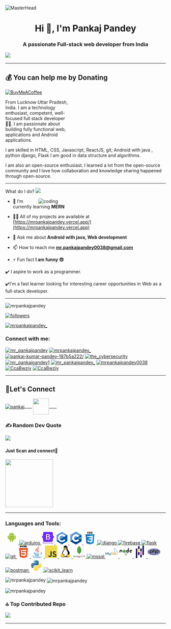 ![MasterHead](https://1.bp.blogspot.com/-7A4WynwLsMw/XbBpCXG8fHI/AAAAAAAAMt4/uOa1bpLskYgrwGbllhSu2SDj_Mig8SXJQCLcBGAsYHQ/s1600/2000_600px.gif)
<h1 align="center">Hi 👋, I'm Pankaj Pandey</h1>
<h3 align="center">A passionate Full-stack web developer from India</h3>

<a href="#" align="center"><img src="https://readme-typing-svg.herokuapp.com?color=FFF&center=true&lines=1500%2B+Hours+of+Coding+Experience;Data+Structure;Algorithm;MERN;Full+Stack+Web+Developer"></img></a>
<hr/>

  ## 💰 You can help me by Donating
  [![BuyMeACoffee](https://img.shields.io/badge/Buy%20Me%20a%20Coffee-ffdd00?style=for-the-badge&logo=buy-me-a-coffee&logoColor=black)](https://buymeacoffee.com/mrpankajpandey_) 

<p align="left" style="max-width:40%">
From Lucknow Uttar Pradesh, India. I am a technology enthusiast, competent, well-focused full stack developer👨‍💻. I am passionate about building fully functional web, applications and Android applications.

I am skilled in HTML, CSS, Javascript, ReactJS, git, Android with java , python django, Flask I am good in data structure and algorithms.

I am also an open-source enthusiast. I learned a lot from the open-source community and I love how collaboration and knowledge sharing happened through open-source.
</p>



<hr/>
 <p> What do I do? <img src="https://media.giphy.com/media/XGma2iRIHTKkwqRkFl/giphy.gif" width="50"></p>
 
 <img align="right" alt="coding" width="400px" src="https://cdn.dribbble.com/users/1162077/screenshots/3848914/programmer.gif" />

- 🌱 I’m currently learning **MERN**

- 👨‍💻 All of my projects are available at [https://mrpankajpandey.vercel.app/](https://mrpankajpandey.vercel.app)

- 💬 Ask me about **Android with java, Web development**

- 📫 How to reach me **mr.pankajpandey0038@gmail.com**

- ⚡ Fun fact **I am funny 😎** 

 ✔️  I aspire to work as a programmer.

 ✔️I'm a fast learner looking for interesting career opportunities in Web as a full-stack developer.
<hr/>
<p align="left"> <img src="https://komarev.com/ghpvc/?username=mrpankajpandey&label=Profile%20views&color=0e75b6&style=flat" alt="mrpankajpandey" /> </p>

 <a href="https://github.com/mrpankajpandey?tab=followers">
    <img alt="followers" title="Follow me on Github" src="https://custom-icon-badges.herokuapp.com/github/followers/mrpankajpandey?color=236ad3&labelColor=1155ba&style=for-the-badge&logo=person-add&label=Follow&logoColor=white"/></a>

<p align="left"> <a href="https://twitter.com/mrpankajpandey_" target="blank"><img src="https://img.shields.io/twitter/follow/mrpankajpandey_?logo=twitter&style=for-the-badge" alt="mrpankajpandey_" /></a> </p>

<h3 align="left">Connect with me:</h3>
<p align="left">
<a href="https://codepen.io/mr_pankajpandey" target="blank"><img align="center" src="https://raw.githubusercontent.com/rahuldkjain/github-profile-readme-generator/master/src/images/icons/Social/codepen.svg" alt="mr_pankajpandey" height="30" width="40" /></a>
<a href="https://twitter.com/mrpankajpandey_" target="blank"><img align="center" src="https://raw.githubusercontent.com/rahuldkjain/github-profile-readme-generator/master/src/images/icons/Social/twitter.svg" alt="mrpankajpandey_" height="30" width="40" /></a>
<a href="https://linkedin.com/in/pankaj-kumar-pandey-187b5a222/" target="blank"><img align="center" src="https://raw.githubusercontent.com/rahuldkjain/github-profile-readme-generator/master/src/images/icons/Social/linked-in-alt.svg" alt="pankaj-kumar-pandey-187b5a222/" height="30" width="40" /></a>
<a href="https://instagram.com/the_cybersecurity" target="blank"><img align="center" src="https://raw.githubusercontent.com/rahuldkjain/github-profile-readme-generator/master/src/images/icons/Social/instagram.svg" alt="the_cybersecurity" height="30" width="40" /></a>
<a href="https://www.hackerrank.com/mr_pankajpandey1" target="blank"><img align="center" src="https://raw.githubusercontent.com/rahuldkjain/github-profile-readme-generator/master/src/images/icons/Social/hackerrank.svg" alt="mr_pankajpandey1" height="30" width="40" /></a>
<a href="https://www.leetcode.com/mr_pankajpandey_" target="blank"><img align="center" src="https://raw.githubusercontent.com/rahuldkjain/github-profile-readme-generator/master/src/images/icons/Social/leet-code.svg" alt="mr_pankajpandey_" height="30" width="40" /></a>
<a href="https://auth.geeksforgeeks.org/user/mrpankajpandey0038" target="blank"><img align="center" src="https://raw.githubusercontent.com/rahuldkjain/github-profile-readme-generator/master/src/images/icons/Social/geeks-for-geeks.svg" alt="mrpankajpandey0038" height="30" width="40" /></a>
<a href="https://discord.gg/CcaBwzjy" target="blank"><img align="center" src="https://raw.githubusercontent.com/rahuldkjain/github-profile-readme-generator/master/src/images/icons/Social/discord.svg" alt="CcaBwzjy" height="30" width="40" /></a>
<a href="https://www.w3profile.com/mrpankajpandey" target="blank"><img align="center" src="https://www.w3schools.com/images/w3schools_logo_436_2.png" alt="CcaBwzjy" height="30" width="40" /></a>
</p>
<hr/>
 <h2 align="left">🤝Let's Connect</h2>


<a href="https://twitter.com/@mrpankajpandey_" target="blank"><img align="center" src="https://raw.githubusercontent.com/rahuldkjain/github-profile-readme-generator/master/src/images/icons/Social/twitter.svg" alt="pankaj" height="50" width="50"/>&nbsp;&nbsp;&nbsp;&nbsp;&nbsp;&nbsp;</a>
<a href="https://www.linkedin.com/in/pankaj-kumar-pandey-187b5a222/" target="blank"><img align="center" src="https://raw.githubusercontent.com/rahuldkjain/github-profile-readme-generator/master/src/images/icons/Social/linked-in-alt.svg"  height="50" width="50"/>&nbsp;&nbsp;&nbsp;&nbsp;&nbsp;&nbsp;</a>

### ✍️ Random Dev Quote
![](https://quotes-github-readme.vercel.app/api?type=horizontal&theme=radical)

<h4>Just Scan and connect🤝</h4>
 <img src="https://user-images.githubusercontent.com/107976020/227875087-29334724-18e5-4109-af9e-5ce11e8e48be.png" height="150px" width="150px"/>
 
<hr/>
<h3 align="left">Languages and Tools:</h3>
<p align="left"> <a href="https://developer.android.com" target="_blank" rel="noreferrer"> <img src="https://raw.githubusercontent.com/devicons/devicon/master/icons/android/android-original-wordmark.svg" alt="android" width="40" height="40"/> </a> <a href="https://www.arduino.cc/" target="_blank" rel="noreferrer"> <img src="https://cdn.worldvectorlogo.com/logos/arduino-1.svg" alt="arduino" width="40" height="40"/> </a> <a href="https://getbootstrap.com" target="_blank" rel="noreferrer"> <img src="https://raw.githubusercontent.com/devicons/devicon/master/icons/bootstrap/bootstrap-plain-wordmark.svg" alt="bootstrap" width="40" height="40"/> </a> <a href="https://www.cprogramming.com/" target="_blank" rel="noreferrer"> <img src="https://raw.githubusercontent.com/devicons/devicon/master/icons/c/c-original.svg" alt="c" width="40" height="40"/> </a> <a href="https://www.w3schools.com/cpp/" target="_blank" rel="noreferrer"> <img src="https://raw.githubusercontent.com/devicons/devicon/master/icons/cplusplus/cplusplus-original.svg" alt="cplusplus" width="40" height="40"/> </a> <a href="https://www.w3schools.com/css/" target="_blank" rel="noreferrer"> <img src="https://raw.githubusercontent.com/devicons/devicon/master/icons/css3/css3-original-wordmark.svg" alt="css3" width="40" height="40"/> </a> <a href="https://www.djangoproject.com/" target="_blank" rel="noreferrer"> <img src="https://cdn.worldvectorlogo.com/logos/django.svg" alt="django" width="40" height="40"/> </a> <a href="https://firebase.google.com/" target="_blank" rel="noreferrer"> <img src="https://www.vectorlogo.zone/logos/firebase/firebase-icon.svg" alt="firebase" width="40" height="40"/> </a> <a href="https://flask.palletsprojects.com/" target="_blank" rel="noreferrer"> <img src="https://www.vectorlogo.zone/logos/pocoo_flask/pocoo_flask-icon.svg" alt="flask" width="40" height="40"/> </a> <a href="https://git-scm.com/" target="_blank" rel="noreferrer"> <img src="https://www.vectorlogo.zone/logos/git-scm/git-scm-icon.svg" alt="git" width="40" height="40"/> </a> <a href="https://www.w3.org/html/" target="_blank" rel="noreferrer"> <img src="https://raw.githubusercontent.com/devicons/devicon/master/icons/html5/html5-original-wordmark.svg" alt="html5" width="40" height="40"/> </a> <a href="https://www.java.com" target="_blank" rel="noreferrer"> <img src="https://raw.githubusercontent.com/devicons/devicon/master/icons/java/java-original.svg" alt="java" width="40" height="40"/> </a> <a href="https://developer.mozilla.org/en-US/docs/Web/JavaScript" target="_blank" rel="noreferrer"> <img src="https://raw.githubusercontent.com/devicons/devicon/master/icons/javascript/javascript-original.svg" alt="javascript" width="40" height="40"/> </a> <a href="https://www.linux.org/" target="_blank" rel="noreferrer"> <img src="https://raw.githubusercontent.com/devicons/devicon/master/icons/linux/linux-original.svg" alt="linux" width="40" height="40"/> </a> <a href="https://www.mongodb.com/" target="_blank" rel="noreferrer"> <img src="https://raw.githubusercontent.com/devicons/devicon/master/icons/mongodb/mongodb-original-wordmark.svg" alt="mongodb" width="40" height="40"/> </a> <a href="https://www.microsoft.com/en-us/sql-server" target="_blank" rel="noreferrer"> <img src="https://www.svgrepo.com/show/303229/microsoft-sql-server-logo.svg" alt="mssql" width="40" height="40"/> </a> <a href="https://www.mysql.com/" target="_blank" rel="noreferrer"> <img src="https://raw.githubusercontent.com/devicons/devicon/master/icons/mysql/mysql-original-wordmark.svg" alt="mysql" width="40" height="40"/> </a> <a href="https://nodejs.org" target="_blank" rel="noreferrer"> <img src="https://raw.githubusercontent.com/devicons/devicon/master/icons/nodejs/nodejs-original-wordmark.svg" alt="nodejs" width="40" height="40"/> </a> <a href="https://pandas.pydata.org/" target="_blank" rel="noreferrer"> <img src="https://raw.githubusercontent.com/devicons/devicon/2ae2a900d2f041da66e950e4d48052658d850630/icons/pandas/pandas-original.svg" alt="pandas" width="40" height="40"/> </a> <a href="https://www.php.net" target="_blank" rel="noreferrer"> <img src="https://raw.githubusercontent.com/devicons/devicon/master/icons/php/php-original.svg" alt="php" width="40" height="40"/> </a> <a href="https://postman.com" target="_blank" rel="noreferrer"> <img src="https://www.vectorlogo.zone/logos/getpostman/getpostman-icon.svg" alt="postman" width="40" height="40"/> </a> <a href="https://www.python.org" target="_blank" rel="noreferrer"> <img src="https://raw.githubusercontent.com/devicons/devicon/master/icons/python/python-original.svg" alt="python" width="40" height="40"/> </a> <a href="https://scikit-learn.org/" target="_blank" rel="noreferrer"> <img src="https://upload.wikimedia.org/wikipedia/commons/0/05/Scikit_learn_logo_small.svg" alt="scikit_learn" width="40" height="40"/> </a> </p>

<p><img align="left" src="https://github-readme-stats.vercel.app/api/top-langs?username=mrpankajpandey&show_icons=true&locale=en&layout=compact" alt="mrpankajpandey" /></p>

<p>&nbsp;<img align="center" src="https://github-readme-stats.vercel.app/api?username=mrpankajpandey&show_icons=true&locale=en" alt="mrpankajpandey" /></p>

<p><img align="center" src="https://github-readme-streak-stats.herokuapp.com/?user=mrpankajpandey&" alt="mrpankajpandey" /></p>

### 🔝 Top Contributed Repo
![](https://github-contributor-stats.vercel.app/api?username=mrpankajpandey&limit=5&theme=dark&combine_all_yearly_contributions=true)

<hr/>
  
<!-- Proudly created with GPRM ( https://gprm.itsvg.in ) -->


<!--<a href="http://www.github.com/mrpankajpandey"><img src="https://github-readme-stats.vercel.app/api?username=mrpankajpandey&show_icons=true&hide=prs,issues,&count_private=true&title_color=0891b2&text_color=ffffff&icon_color=0891b2&bg_color=1c1917&hide_border=true&show_icons=true" alt="Pankaj 💁‍♂️🤷‍♂️ GitHub stats" /></a>
</hr>
<a href="https://github.com/mrpankajpandey" align="left"><img src="https://github-readme-stats.vercel.app/api/top-langs/?username=mrpankajpandey&langs_count=10&title_color=0891b2&text_color=ffffff&icon_color=0891b2&bg_color=1c1917&hide_border=true&locale=en&custom_title=Top%20%Languages" alt="Top Languages" /></a>-->



